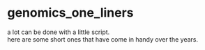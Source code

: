 # genomics_one_liners

a lot can be done with a little script. 
<br/>here are some short ones that have come in handy over the years.
